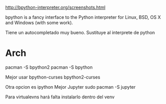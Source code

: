 http://bpython-interpreter.org/screenshots.html

bpython is a fancy interface to the Python interpreter for Linux, BSD, OS X and Windows (with some work). 

Tiene un autocompletado muy bueno.
Sustituye al interprete de python

# Arch
pacman -S bpython2
pacman -S bpython


Mejor usar
bpython-curses
bpython2-curses

Otra opcion es ipython
Mejor Jupyter
sudo pacman -S jupyter


Para virtualevns hará falta instalarlo dentro del venv
